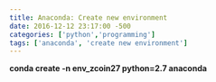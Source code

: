 ```yaml
---
title: Anaconda: Create new environment
date: 2016-12-12 23:17:00 -500
categories: ['python','programming']
tags: ['anaconda', 'create new environment']
---
```


**conda create -n env_zcoin27 python=2.7 anaconda**

